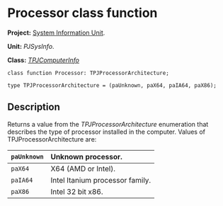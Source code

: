 # Processor class function #

**Project:** [System Information Unit](SystemInformationUnit.md).

**Unit:** _PJSysInfo_.

**Class:** _[TPJComputerInfo](TPJComputerInfo.md)_

```
class function Processor: TPJProcessorArchitecture;

type TPJProcessorArchitecture = (paUnknown, paX64, paIA64, paX86);
```

## Description ##

Returns a value from the _TPJProcessorArchitecture_ enumeration that describes the type of processor installed in the computer. Values of TPJProcessorArchitecture are:

| `paUnknown` | Unknown processor. |
|:------------|:-------------------|
| `paX64` | X64 (AMD or Intel). |
| `paIA64` | Intel Itanium processor family. |
| `paX86` | Intel 32 bit x86. |
